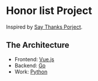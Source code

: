 # Honor list Project

Inspired by [Say Thanks Porject](https://github.com/kennethreitz/saythanks.io).

## The Architecture

* Frontend: [Vue.js](https://vuejs.org)
* Backend: [Go](https://golang.org)
* Work: [Python](http://python.org)
